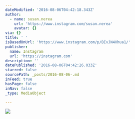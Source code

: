 ```yaml
---
dateModified: '2016-08-06T04:42:18.343Z'
author:
  - name: susan.nerea
    url: 'https://www.instagram.com/susan.nerea'
    avatar: {}
via: {}
title: ' '
isBasedOnUrl: 'https://www.instagram.com/p/BIvJN4Xhua1/'
publisher:
  name: Instagram
  url: 'https://instagram.com'
description: ''
datePublished: '2016-08-06T04:42:26.033Z'
starred: false
sourcePath: _posts/2016-08-06-.md
inFeed: true
hasPage: false
inNav: false
_type: MediaObject

---
```

![ ](https://imgflo.herokuapp.com/graph/vahj1ThiexotieMo/bd46b0fd13f0932c1ba3f5721dc0cec3/noop.jpg?input=https%3A%2F%2Fscontent.cdninstagram.com%2Ft51.2885-15%2Fs640x640%2Fsh0.08%2Fe35%2F13744212_1750412631897918_2016437287_n.jpg%3Fig_cache_key%3DMTMxMDMwNjU1Mjg4NDE2MDE4MQ%253D%253D.2)